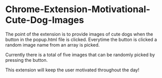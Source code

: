 # Chrome-Extension-Motivational-Cute-Dog-Images

The point of the extension is to provide images of cute dogs
when the button in the popup.html file is clicked. Everytime
the button is clicked a random image name from an array is picked.

Currently there is a total of five images that can be randomly picked
by pressing the button.

This extension will keep the user motivated throughout the day!